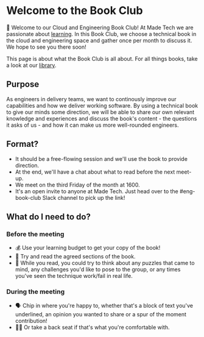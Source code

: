 # Welcome to the Book Club

👋 Welcome to our Cloud and Engineering Book Club! At Made Tech we are passionate about [learning](../../../guides/learning/README.md). In this Book Club, we choose a technical book in the cloud and engineering space and gather once per month to discuss it. We hope to see you there soon!

This page is about what the Book Club is all about. For all things books, take a look at our [library](library.md).

## Purpose

As engineers in delivery teams, we want to continously improve our capabilities and how we deliver working software. By using a technical book to give our minds some direction, we will be able to share our own relevant knowledge and experiences and discuss the book's content - the questions it asks of us - and how it can make us more well-rounded engineers.

## Format?

- It should be a free-flowing session and we'll use the book to provide direction.
- At the end, we'll have a chat about what to read before the next meet-up.
- We meet on the third Friday of the month at 1600.
- It's an open invite to anyone at Made Tech. Just head over to the #eng-book-club Slack channel to pick up the link!

## What do I need to do?

### Before the meeting

- 💰 Use your learning budget to get your copy of the book!
- 📖 Try and read the agreed sections of the book.
- 🧐 While you read, you could try to think about any puzzles that came to mind, any challenges you'd like to pose to the group, or any times you've seen the technique work/fail in real life. 

### During the meeting

- 🗣 Chip in where you're happy to, whether that's a block of text you've underlined, an opinion you wanted to share or a spur of the moment contribution!
- 🧘‍♀️ Or take a back seat if that's what you're comfortable with.


